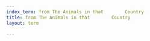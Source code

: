 ```yaml
---
index_term: from The Animals in that        Country
title: from The Animals in that        Country
layout: term

---
```

